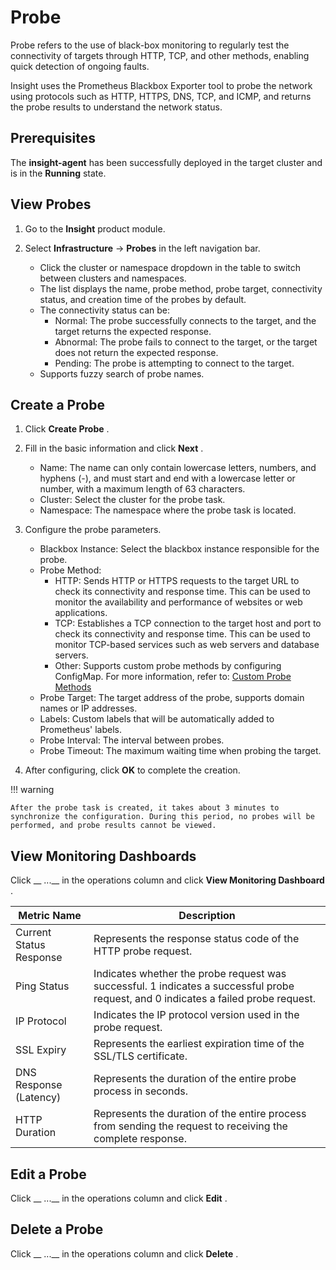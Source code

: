 # Probe

Probe refers to the use of black-box monitoring to regularly test the connectivity of targets through HTTP, TCP, and other methods, enabling quick detection of ongoing faults.

Insight uses the Prometheus Blackbox Exporter tool to probe the network using protocols such as HTTP, HTTPS, DNS, TCP, and ICMP, and returns the probe results to understand the network status.

## Prerequisites

The __insight-agent__ has been successfully deployed in the target cluster and is in the __Running__ state.

## View Probes

1. Go to the __Insight__ product module.
2. Select __Infrastructure__ -> __Probes__ in the left navigation bar.

    - Click the cluster or namespace dropdown in the table to switch between clusters and namespaces.
    - The list displays the name, probe method, probe target, connectivity status, and creation time of the probes by default.
    - The connectivity status can be:
        - Normal: The probe successfully connects to the target, and the target returns the expected response.
        - Abnormal: The probe fails to connect to the target, or the target does not return the expected response.
        - Pending: The probe is attempting to connect to the target.
    - Supports fuzzy search of probe names.


## Create a Probe

1. Click __Create Probe__ .
2. Fill in the basic information and click __Next__ .

    - Name: The name can only contain lowercase letters, numbers, and hyphens (-), and must start and end with a lowercase letter or number, with a maximum length of 63 characters.
    - Cluster: Select the cluster for the probe task.
    - Namespace: The namespace where the probe task is located.


3. Configure the probe parameters.

    - Blackbox Instance: Select the blackbox instance responsible for the probe.
    - Probe Method:
        - HTTP: Sends HTTP or HTTPS requests to the target URL to check its connectivity and response time. This can be used to monitor the availability and performance of websites or web applications.
        - TCP: Establishes a TCP connection to the target host and port to check its connectivity and response time. This can be used to monitor TCP-based services such as web servers and database servers.
        - Other: Supports custom probe methods by configuring ConfigMap. For more information, refer to: [Custom Probe Methods](../collection-manag/probe-module.md)
    - Probe Target: The target address of the probe, supports domain names or IP addresses.
    - Labels: Custom labels that will be automatically added to Prometheus' labels.
    - Probe Interval: The interval between probes.
    - Probe Timeout: The maximum waiting time when probing the target.

4. After configuring, click **OK** to complete the creation.

!!! warning

    After the probe task is created, it takes about 3 minutes to synchronize the configuration. During this period, no probes will be performed, and probe results cannot be viewed.

## View Monitoring Dashboards

Click __ ...__ in the operations column and click __View Monitoring Dashboard__ .

| Metric Name | Description |
| -- | -- |
| Current Status Response | Represents the response status code of the HTTP probe request. |
| Ping Status | Indicates whether the probe request was successful. 1 indicates a successful probe request, and 0 indicates a failed probe request. |
| IP Protocol | Indicates the IP protocol version used in the probe request. |
| SSL Expiry | Represents the earliest expiration time of the SSL/TLS certificate. |
| DNS Response (Latency) | Represents the duration of the entire probe process in seconds. |
| HTTP Duration | Represents the duration of the entire process from sending the request to receiving the complete response. |

## Edit a Probe

Click __ ...__ in the operations column and click __Edit__ .


## Delete a Probe

Click __ ...__ in the operations column and click __Delete__ .
